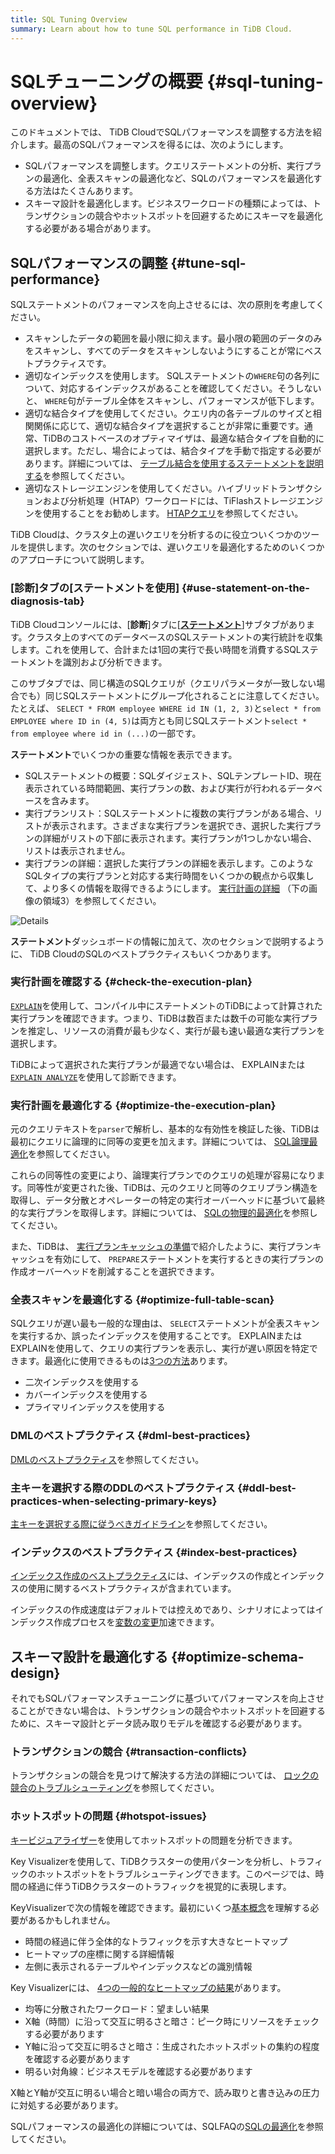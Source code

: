 ```yaml
---
title: SQL Tuning Overview
summary: Learn about how to tune SQL performance in TiDB Cloud.
---
```


# SQLチューニングの概要 {#sql-tuning-overview}

このドキュメントでは、 TiDB CloudでSQLパフォーマンスを調整する方法を紹介します。最高のSQLパフォーマンスを得るには、次のようにします。

-   SQLパフォーマンスを調整します。クエリステートメントの分析、実行プランの最適化、全表スキャンの最適化など、SQLのパフォーマンスを最適化する方法はたくさんあります。
-   スキーマ設計を最適化します。ビジネスワークロードの種類によっては、トランザクションの競合やホットスポットを回避するためにスキーマを最適化する必要がある場合があります。

## SQLパフォーマンスの調整 {#tune-sql-performance}

SQLステートメントのパフォーマンスを向上させるには、次の原則を考慮してください。

-   スキャンしたデータの範囲を最小限に抑えます。最小限の範囲のデータのみをスキャンし、すべてのデータをスキャンしないようにすることが常にベストプラクティスです。
-   適切なインデックスを使用します。 SQLステートメントの`WHERE`句の各列について、対応するインデックスがあることを確認してください。そうしないと、 `WHERE`句がテーブル全体をスキャンし、パフォーマンスが低下します。
-   適切な結合タイプを使用してください。クエリ内の各テーブルのサイズと相関関係に応じて、適切な結合タイプを選択することが非常に重要です。通常、TiDBのコストベースのオプティマイザは、最適な結合タイプを自動的に選択します。ただし、場合によっては、結合タイプを手動で指定する必要があります。詳細については、 [テーブル結合を使用するステートメントを説明する](/explain-joins.md)を参照してください。
-   適切なストレージエンジンを使用してください。ハイブリッドトランザクションおよび分析処理（HTAP）ワークロードには、TiFlashストレージエンジンを使用することをお勧めします。 [HTAPクエリ](https://docs.pingcap.com/tidb/stable/dev-guide-hybrid-oltp-and-olap-queries)を参照してください。

TiDB Cloudは、クラスタ上の遅いクエリを分析するのに役立ついくつかのツールを提供します。次のセクションでは、遅いクエリを最適化するためのいくつかのアプローチについて説明します。

### [診断]タブの[ステートメントを使用] {#use-statement-on-the-diagnosis-tab}

TiDB Cloudコンソールには、[**診断**]タブに[<strong><a href="/tidb-cloud/tune-performance.md#statement-analysis">ステートメント</a></strong>]サブタブがあります。クラスタ上のすべてのデータベースのSQLステートメントの実行統計を収集します。これを使用して、合計または1回の実行で長い時間を消費するSQLステートメントを識別および分析できます。

このサブタブでは、同じ構造のSQLクエリが（クエリパラメータが一致しない場合でも）同じSQLステートメントにグループ化されることに注意してください。たとえば、 `SELECT * FROM employee WHERE id IN (1, 2, 3)`と`select * from EMPLOYEE where ID in (4, 5)`は両方とも同じSQLステートメント`select * from employee where id in (...)`の一部です。

**ステートメント**でいくつかの重要な情報を表示できます。

-   SQLステートメントの概要：SQLダイジェスト、SQLテンプレートID、現在表示されている時間範囲、実行プランの数、および実行が行われるデータベースを含みます。
-   実行プランリスト：SQLステートメントに複数の実行プランがある場合、リストが表示されます。さまざまな実行プランを選択でき、選択した実行プランの詳細がリストの下部に表示されます。実行プランが1つしかない場合、リストは表示されません。
-   実行プランの詳細：選択した実行プランの詳細を表示します。このようなSQLタイプの実行プランと対応する実行時間をいくつかの観点から収集して、より多くの情報を取得できるようにします。 [実行計画の詳細](https://docs.pingcap.com/tidb/stable/dashboard-statement-details#statement-execution-details-of-tidb-dashboard) （下の画像の領域3）を参照してください。

![Details](/media/dashboard/dashboard-statement-detail.png)

**ステートメント**ダッシュボードの情報に加えて、次のセクションで説明するように、 TiDB CloudのSQLのベストプラクティスもいくつかあります。

### 実行計画を確認する {#check-the-execution-plan}

[`EXPLAIN`](/explain-overview.md)を使用して、コンパイル中にステートメントのTiDBによって計算された実行プランを確認できます。つまり、TiDBは数百または数千の可能な実行プランを推定し、リソースの消費が最も少なく、実行が最も速い最適な実行プランを選択します。

TiDBによって選択された実行プランが最適でない場合は、 EXPLAINまたは[`EXPLAIN ANALYZE`](/sql-statements/sql-statement-explain-analyze.md)を使用して診断できます。

### 実行計画を最適化する {#optimize-the-execution-plan}

元のクエリテキストを`parser`で解析し、基本的な有効性を検証した後、TiDBは最初にクエリに論理的に同等の変更を加えます。詳細については、 [SQL論理最適化](/sql-logical-optimization.md)を参照してください。

これらの同等性の変更により、論理実行プランでのクエリの処理が容易になります。同等性が変更された後、TiDBは、元のクエリと同等のクエリプラン構造を取得し、データ分散とオペレーターの特定の実行オーバーヘッドに基づいて最終的な実行プランを取得します。詳細については、 [SQLの物理的最適化](/sql-physical-optimization.md)を参照してください。

また、TiDBは、 [実行プランキャッシュの準備](/sql-prepared-plan-cache.md)で紹介したように、実行プランキャッシュを有効にして、 `PREPARE`ステートメントを実行するときの実行プランの作成オーバーヘッドを削減することを選択できます。

### 全表スキャンを最適化する {#optimize-full-table-scan}

SQLクエリが遅い最も一般的な理由は、 `SELECT`ステートメントが全表スキャンを実行するか、誤ったインデックスを使用することです。 EXPLAINまたはEXPLAINを使用して、クエリの実行プランを表示し、実行が遅い原因を特定できます。最適化に使用できるものは[3つの方法](https://docs.pingcap.com/tidb/stable/dev-guide-optimize-sql)あります。

-   二次インデックスを使用する
-   カバーインデックスを使用する
-   プライマリインデックスを使用する

### DMLのベストプラクティス {#dml-best-practices}

[DMLのベストプラクティス](https://docs.pingcap.com/tidb/stable/dev-guide-optimize-sql-best-practices#dml-best-practices)を参照してください。

### 主キーを選択する際のDDLのベストプラクティス {#ddl-best-practices-when-selecting-primary-keys}

[主キーを選択する際に従うべきガイドライン](https://docs.pingcap.com/tidb/stable/dev-guide-create-table#guidelines-to-follow-when-selecting-primary-key)を参照してください。

### インデックスのベストプラクティス {#index-best-practices}

[インデックス作成のベストプラクティス](https://docs.pingcap.com/tidb/stable/dev-guide-index-best-practice)には、インデックスの作成とインデックスの使用に関するベストプラクティスが含まれています。

インデックスの作成速度はデフォルトでは控えめであり、シナリオによってはインデックス作成プロセスを[変数の変更](https://docs.pingcap.com/tidb/stable/dev-guide-optimize-sql-best-practices#add-index-best-practices)加速できます。

<!--
### Use the slow log memory mapping table

You can query the contents of the slow query log by querying the [INFORMATION_SCHEMA.SLOW_QUERY](/identify-slow-queries.md#memory-mapping-in-slow-log) table, and find the structure in the [`SLOW_QUERY`](/information-schema/information-schema-slow-query.md) table. Using this table, you can perform queries using different fields to find potential problems.

The recommended analysis process for slow queries is as follows.

1. [Identify the performance bottleneck of the query](/analyze-slow-queries.md#identify-the-performance-bottleneck-of-the-query). That is, identify the part of the query process that takes long time.
2. [Analyze system issues](/analyze-slow-queries.md#analyze-system-issues). According to the bottleneck point, combine the monitoring, logging and other information at that time to find the possible causes.
3. [Analyze optimizer issues](/analyze-slow-queries.md#analyze-optimizer-issues). Analyze whether there is a better execution plan.
-->

## スキーマ設計を最適化する {#optimize-schema-design}

それでもSQLパフォーマンスチューニングに基づいてパフォーマンスを向上させることができない場合は、トランザクションの競合やホットスポットを回避するために、スキーマ設計とデータ読み取りモデルを確認する必要があります。

### トランザクションの競合 {#transaction-conflicts}

トランザクションの競合を見つけて解決する方法の詳細については、 [ロックの競合のトラブルシューティング](https://docs.pingcap.com/tidb/stable/troubleshoot-lock-conflicts#troubleshoot-lock-conflicts)を参照してください。

### ホットスポットの問題 {#hotspot-issues}

[キービジュアライザー](/tidb-cloud/tune-performance.md#key-visualizer)を使用してホットスポットの問題を分析できます。

Key Visualizerを使用して、TiDBクラスターの使用パターンを分析し、トラフィックのホットスポットをトラブルシューティングできます。このページでは、時間の経過に伴うTiDBクラスターのトラフィックを視覚的に表現します。

KeyVisualizerで次の情報を確認できます。最初にいくつ[基本概念](https://docs.pingcap.com/tidb/stable/dashboard-key-visualizer#basic-concepts)を理解する必要があるかもしれません。

-   時間の経過に伴う全体的なトラフィックを示す大きなヒートマップ
-   ヒートマップの座標に関する詳細情報
-   左側に表示されるテーブルやインデックスなどの識別情報

Key Visualizerには、 [4つの一般的なヒートマップの結果](https://docs.pingcap.com/tidb/stable/dashboard-key-visualizer#common-heatmap-types)があります。

-   均等に分散されたワークロード：望ましい結果
-   X軸（時間）に沿って交互に明るさと暗さ：ピーク時にリソースをチェックする必要があります
-   Y軸に沿って交互に明るさと暗さ：生成されたホットスポットの集約の程度を確認する必要があります
-   明るい対角線：ビジネスモデルを確認する必要があります

X軸とY軸が交互に明るい場合と暗い場合の両方で、読み取りと書き込みの圧力に対処する必要があります。

SQLパフォーマンスの最適化の詳細については、SQLFAQの[SQLの最適化](https://docs.pingcap.com/tidb/stable/sql-faq#sql-optimization)を参照してください。

